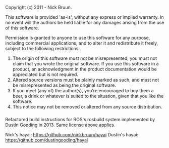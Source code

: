 Copyright (c) 2011 - Nick Bruun.

This software is provided 'as-is', without any express or implied
warranty. In no event will the authors be held liable for any damages
arising from the use of this software.

Permission is granted to anyone to use this software for any purpose,
including commercial applications, and to alter it and redistribute it
freely, subject to the following restrictions:

1.  The origin of this software must not be misrepresented; you must not
    claim that you wrote the original software. If you use this software
    in a product, an acknowledgment in the product documentation would be
    appreciated but is not required.
2.  Altered source versions must be plainly marked as such, and must not be
    misrepresented as being the original software.
3.  If you meet (any of) the author(s), you're encouraged to buy them a beer,
    a drink or whatever is suited to the situation, given that you like the
    software.
4.  This notice may not be removed or altered from any source
    distribution.

###

Refactored build instructions for ROS's rosbuild system implemented by Dustin Gooding in 2013.
Same license above applies.

Nick's hayai:   https://github.com/nickbruun/hayai
Dustin's hayai: https://github.com/dustingooding/hayai
